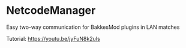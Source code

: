 # NetcodeManager
Easy two-way communication for BakkesMod plugins in LAN matches

Tutorial: https://youtu.be/jyFuN8k2uIs

